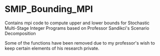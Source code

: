 # SMIP_Bounding_MPI
Contains mpi code to compute upper and lower bounds for Stochastic Multi-Stage Integer Programs based on Professor Sandikci's Scenario Decomposition

Some of the functions have been removed due to my professor's wish to keep certain elements of his research private.
